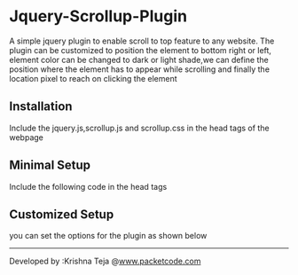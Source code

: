 Jquery-Scrollup-Plugin
======================

A simple jquery plugin to enable scroll to top feature to any website. The plugin can be customized to position the element to bottom right or left, element color can be changed to dark or light shade,we can define the position where the element has to appear while scrolling and finally the location pixel to reach on clicking the element

Installation
------------
Include the jquery.js,scrollup.js and scrollup.css in the head tags of the webpage

<link href="path/to/scrollup.css" rel="stylesheet">
<script src="path/to/jquery.js" </script>
<script src="path/to/scrollup.js"></script>

Minimal Setup
-------------
Include the following code in the head tags
<script>
$(function (){
    $(this).scrollUp();
 });
</script>

Customized Setup
-----------------
you can set the options for the plugin as shown below

<script>
$(function () {
$(this).scrollUp({
color: "light", 		//make the background light or dark
position: "right", 	//position the element on bottom right or 						left
verticalpixel:"200", //set the position in y-axis to show the 						scroll element
scrollto:"10px" 		// set the destination pixels from top
});
});
</script>


----------------------------------------------------------------
Developed by :Krishna Teja @www.packetcode.com